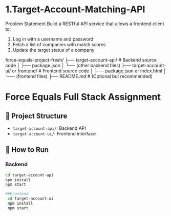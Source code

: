 # 1.Target-Account-Matching-API
Problem Statement Build a RESTful API service that allows a frontend client to:  
1. Log in with a username and password
2. Fetch a list of companies with match scores
3. Update the target status of a company


force-equals-project-fresh/
├── target-account-api/          # Backend source code
│   ├── package.json
│   └── (other backend files)
├── target-account-ui/ or frontend/   # Frontend source code
│   ├── package.json or index.html
│   └── (frontend files)
├── README.md                    # (Optional but recommended)


# Force Equals Full Stack Assignment

## 🔧 Project Structure
- `target-account-api/`: Backend API
- `target-account-ui/`: Frontend interface

## 🚀 How to Run

### Backend
```bash
cd target-account-api
npm install
npm start

##Frontend
 cd target-account-ui
 npm install
 npm start

 
